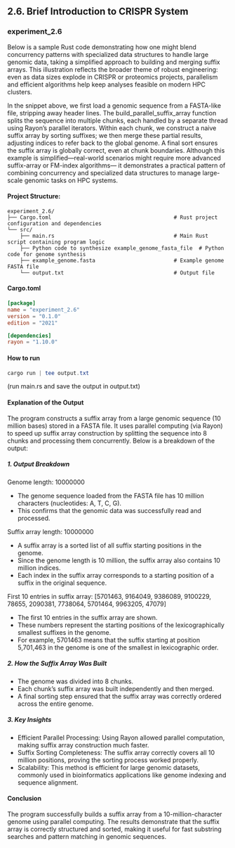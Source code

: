 ## 2.6. Brief Introduction to CRISPR System

### experiment_2.6

Below is a sample Rust code demonstrating how one might blend concurrency patterns with specialized data structures to handle large genomic data, taking a simplified approach to building and merging suffix arrays. This illustration reflects the broader theme of robust engineering: even as data sizes explode in CRISPR or proteomics projects, parallelism and efficient algorithms help keep analyses feasible on modern HPC clusters.

In the snippet above, we first load a genomic sequence from a FASTA-like file, stripping away header lines. The build_parallel_suffix_array function splits the sequence into multiple chunks, each handled by a separate thread using Rayon’s parallel iterators. Within each chunk, we construct a naive suffix array by sorting suffixes; we then merge these partial results, adjusting indices to refer back to the global genome. A final sort ensures the suffix array is globally correct, even at chunk boundaries. Although this example is simplified—real-world scenarios might require more advanced suffix-array or FM-index algorithms— it demonstrates a practical pattern of combining concurrency and specialized data structures to manage large-scale genomic tasks on HPC systems.

#### Project Structure:

```plaintext
experiment_2.6/
├── Cargo.toml                                       # Rust project configuration and dependencies
└── src/
    ├── main.rs                                      # Main Rust script containing program logic
    ├── Python code to synthesize example_genome_fasta_file  # Python code for genome synthesis
    ├── example_genome.fasta                         # Example genome FASTA file
    └── output.txt                                   # Output file
```
 
#### Cargo.toml

```toml
[package]
name = "experiment_2.6"
version = "0.1.0"
edition = "2021"

[dependencies]
rayon = "1.10.0"
```

#### How to run

```powershell
cargo run | tee output.txt
```
(run main.rs and save the output in output.txt)
  

#### Explanation of the Output

The program constructs a suffix array from a large genomic sequence (10 million bases) stored in a FASTA file. It uses parallel computing (via Rayon) to speed up suffix array construction by splitting the sequence into 8 chunks and processing them concurrently. Below is a breakdown of the output:

##### 1. Output Breakdown

Genome length: 10000000

* The genome sequence loaded from the FASTA file has 10 million characters (nucleotides: A, T, C, G).
* This confirms that the genomic data was successfully read and processed.

Suffix array length: 10000000

* A suffix array is a sorted list of all suffix starting positions in the genome.
* Since the genome length is 10 million, the suffix array also contains 10 million indices.
* Each index in the suffix array corresponds to a starting position of a suffix in the original sequence.

First 10 entries in suffix array: [5701463, 9164049, 9386089, 9100229, 78655, 2090381, 7738064, 5701464, 9963205, 47079]

* The first 10 entries in the suffix array are shown.
* These numbers represent the starting positions of the lexicographically smallest suffixes in the genome.
* For example, 5701463 means that the suffix starting at position 5,701,463 in the genome is one of the smallest in lexicographic order.
  
##### 2. How the Suffix Array Was Built

* The genome was divided into 8 chunks.
* Each chunk’s suffix array was built independently and then merged.
* A final sorting step ensured that the suffix array was correctly ordered across the entire genome.
  
##### 3. Key Insights

* Efficient Parallel Processing: Using Rayon allowed parallel computation, making suffix array construction much faster.
* Suffix Sorting Completeness: The suffix array correctly covers all 10 million positions, proving the sorting process worked properly.
* Scalability: This method is efficient for large genomic datasets, commonly used in bioinformatics applications like genome indexing and sequence alignment.

#### Conclusion

The program successfully builds a suffix array from a 10-million-character genome using parallel computing. The results demonstrate that the suffix array is correctly structured and sorted, making it useful for fast substring searches and pattern matching in genomic sequences.
